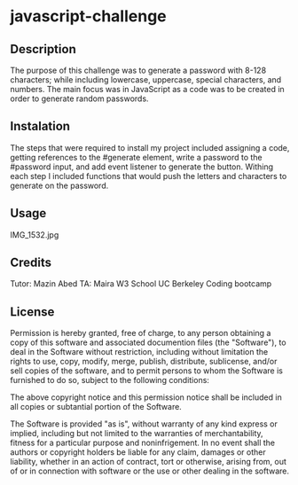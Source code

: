 # javascript-challenge

## Description

The purpose of this challenge was to generate a password with 8-128 characters; while including lowercase, uppercase, special characters, and numbers. The main focus was in JavaScript as a code was to be created in order to generate random passwords.

## Instalation

The steps that were required to install my project included assigning a code, getting references to the #generate element, write a password to the #password input, and add event listener to generate the button. Withing each step I included functions that would push the letters and characters to generate on the password.

## Usage
IMG_1532.jpg

## Credits
Tutor: Mazin Abed
TA: Maira
W3 School
UC Berkeley Coding bootcamp

## License 
Permission is hereby granted, free of charge, to any person obtaining a copy of this software and associated documention files (the "Software"), to deal in the Software without restriction, including without limitation the rights to use, copy, modify, merge, publish, distribute, sublicense, and/or sell copies of the software, and to permit persons to whom the Software is furnished to do so, subject to the following conditions:

The above copyright notice and this permission notice shall be included in all copies or subtantial portion of the Software.

The Software is provided "as is", without warranty of any kind express or implied, including but not limited to the warranties of merchantability, fitness for a particular purpose and noninfrigement. In no event shall the authors or copyright holders be liable for any claim, damages or other liability, whether in an action of contract, tort or otherwise, arising from, out of or in connection with software or the use or other dealing in the software.
